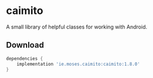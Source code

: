 # caimito
A small library of helpful classes for working with Android.

Download
--------

```groovy
dependencies {
    implementation 'ie.moses.caimito:caimito:1.8.0'
}
```
